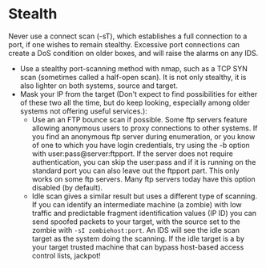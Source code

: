 # Stealth

Never use a connect scan (-sT), which establishes a full connection to a port, if one wishes to remain stealthy. Excessive port connections can create a DoS condition on older boxes, and will raise the alarms on any IDS.

* Use a stealthy port-scanning method with nmap, such as a TCP SYN scan (sometimes called a half-open scan). It is not only stealthy, it is also lighter on both systems, source and target. 
* Mask your IP from the target (Don't expect to find possibilities for either of these two all the time, but do keep looking, especially among older systems not offering useful services.):
    * Use an an FTP bounce scan if possible. Some ftp servers feature allowing anonymous users to proxy connections to other systems. If you find an anonymous ftp server during enumeration, or you know of one to which you have login credentials, try using the -b option with user:pass@server:ftpport. If the server does not require authentication, you can skip the user:pass and if it is running on the standard port you can also leave out the ftpport part. This only works on some ftp servers. Many ftp servers today have this option disabled (by default). 
    * Idle scan gives a similar result but uses a different type of scanning. If you can identify an intermediate machine (a zombie) with low traffic and predictable fragment identification values (IP ID) you can send spoofed packets to your target, with the source set to the zombie with <code>-sI zombiehost:port</code>. An IDS will see the idle scan target as the system doing the scanning. If the idle target is a by your target trusted machine that can bypass host-based access control lists, jackpot!




